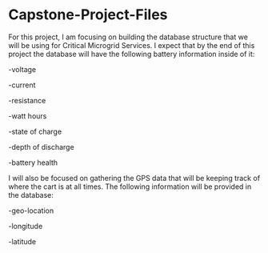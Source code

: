 # Capstone-Project-Files
For this project, I am focusing on building the database structure that we will be using for Critical Microgrid Services. 
I expect that by the end of this project the database will have the following battery information inside of it:
  
  -voltage
  
  -current
  
  -resistance
  
  -watt hours
  
  -state of charge
  
  -depth of discharge
  
  -battery health
  
I will also be focused on gathering the GPS data that will be keeping track of where the cart is at all times. 
The following information will be provided in the database:
  
  -geo-location
  
  -longitude
  
  -latitude
